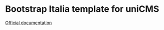 # Bootstrap Italia template for uniCMS

[Official documentation](https://unicms-template-italia.readthedocs.io/en/latest/)
